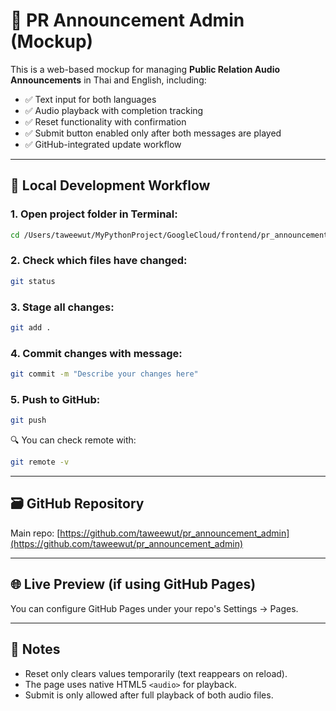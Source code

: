 # 📢 PR Announcement Admin (Mockup)

This is a web-based mockup for managing **Public Relation Audio Announcements** in Thai and English, including:

- ✅ Text input for both languages
- ✅ Audio playback with completion tracking
- ✅ Reset functionality with confirmation
- ✅ Submit button enabled only after both messages are played
- ✅ GitHub-integrated update workflow

---

## 🔧 Local Development Workflow

### 1. Open project folder in Terminal:

```bash
cd /Users/taweewut/MyPythonProject/GoogleCloud/frontend/pr_announcement-admin
```

### 2. Check which files have changed:

```bash
git status
```

### 3. Stage all changes:

```bash
git add .
```

### 4. Commit changes with message:

```bash
git commit -m "Describe your changes here"
```

### 5. Push to GitHub:

```bash
git push
```

🔍 You can check remote with:

```bash
git remote -v
```

---

## 🗃️ GitHub Repository

Main repo: [https://github.com/taweewut/pr_announcement_admin](https://github.com/taweewut/pr_announcement_admin)

---

## 🌐 Live Preview (if using GitHub Pages)

You can configure GitHub Pages under your repo's Settings → Pages.

---

## 📌 Notes

- Reset only clears values temporarily (text reappears on reload).
- The page uses native HTML5 `<audio>` for playback.
- Submit is only allowed after full playback of both audio files.
